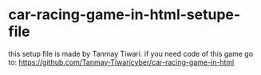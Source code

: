 # car-racing-game-in-html-setupe-file
this setup file is made by Tanmay Tiwari. if you need code of this game go to: https://github.com/Tanmay-Tiwaricyber/car-racing-game-in-html
